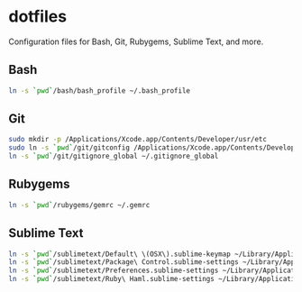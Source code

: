 # dotfiles

Configuration files for Bash, Git, Rubygems, Sublime Text, and more.

## Bash

```bash
ln -s `pwd`/bash/bash_profile ~/.bash_profile
```

## Git

```bash
sudo mkdir -p /Applications/Xcode.app/Contents/Developer/usr/etc
sudo ln -s `pwd`/git/gitconfig /Applications/Xcode.app/Contents/Developer/usr/etc/gitconfig
ln -s `pwd`/git/gitignore_global ~/.gitignore_global
```

## Rubygems

```bash
ln -s `pwd`/rubygems/gemrc ~/.gemrc
```

## Sublime Text

```bash
ln -s `pwd`/sublimetext/Default\ \(OSX\).sublime-keymap ~/Library/Application\ Support/Sublime\ Text\ 3/Packages/User/.
ln -s `pwd`/sublimetext/Package\ Control.sublime-settings ~/Library/Application\ Support/Sublime\ Text\ 3/Packages/User/.
ln -s `pwd`/sublimetext/Preferences.sublime-settings ~/Library/Application\ Support/Sublime\ Text\ 3/Packages/User/.
ln -s `pwd`/sublimetext/Ruby\ Haml.sublime-settings ~/Library/Application\ Support/Sublime\ Text\ 3/Packages/User/.
```

